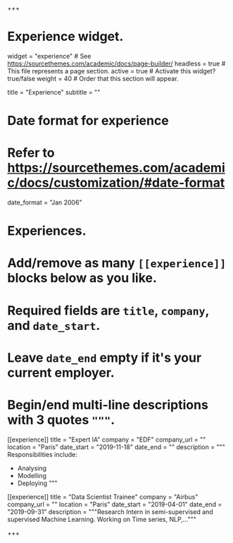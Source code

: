 +++
# Experience widget.
widget = "experience"  # See https://sourcethemes.com/academic/docs/page-builder/
headless = true  # This file represents a page section.
active = true  # Activate this widget? true/false
weight = 40  # Order that this section will appear.

title = "Experience"
subtitle = ""

# Date format for experience
#   Refer to https://sourcethemes.com/academic/docs/customization/#date-format
date_format = "Jan 2006"

# Experiences.
#   Add/remove as many `[[experience]]` blocks below as you like.
#   Required fields are `title`, `company`, and `date_start`.
#   Leave `date_end` empty if it's your current employer.
#   Begin/end multi-line descriptions with 3 quotes `"""`.
[[experience]]
  title = "Expert IA"
  company = "EDF"
  company_url = ""
  location = "Paris"
  date_start = "2019-11-18"
  date_end = ""
  description = """
  Responsibilities include:
  * Analysing
  * Modelling
  * Deploying
  """

[[experience]]
  title = "Data Scientist Trainee"
  company = "Airbus"
  company_url = ""
  location = "Paris"
  date_start = "2019-04-01"
  date_end = "2019-09-31"
  description = """Research Intern in semi-supervised and supervised Machine Learning. Working on Time series, NLP,..."""

+++
